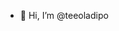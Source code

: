 - 👋 Hi, I’m @teeoladipo

<!---
teeoladipo/teeoladipo is a ✨ special ✨ repository because its `README.md` (this file) appears on your GitHub profile.
You can click the Preview link to take a look at your changes.
--->
